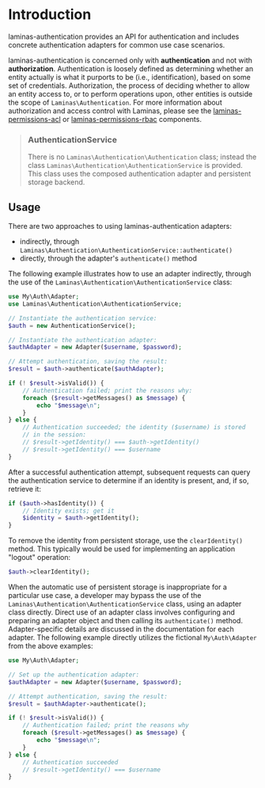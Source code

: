 # Introduction

laminas-authentication provides an API for authentication and includes concrete
authentication adapters for common use case scenarios.

laminas-authentication is concerned only with **authentication** and not with
**authorization**.  Authentication is loosely defined as determining whether an
entity actually is what it purports to be (i.e., identification), based on some
set of credentials. Authorization, the process of deciding whether to allow an
entity access to, or to perform operations upon, other entities is outside the
scope of `Laminas\Authentication`. For more information about authorization and
access control with Laminas, please see the
[laminas-permissions-acl](https://docs.laminas.dev/laminas-permissions-acl/) or
[laminas-permissions-rbac](https://github.com/laminas/laminas-permissions-rbac)
components.

> ### AuthenticationService
>
> There is no `Laminas\Authentication\Authentication` class; instead the class
> `Laminas\Authentication\AuthenticationService` is provided. This class uses the
> composed authentication adapter and persistent storage backend.

## Usage

There are two approaches to using laminas-authentication adapters:

- indirectly, through `Laminas\Authentication\AuthenticationService::authenticate()`
- directly, through the adapter's `authenticate()` method

The following example illustrates how to use an adapter indirectly, through the
use of the `Laminas\Authentication\AuthenticationService` class:

```php
use My\Auth\Adapter;
use Laminas\Authentication\AuthenticationService;

// Instantiate the authentication service:
$auth = new AuthenticationService();

// Instantiate the authentication adapter:
$authAdapter = new Adapter($username, $password);

// Attempt authentication, saving the result:
$result = $auth->authenticate($authAdapter);

if (! $result->isValid()) {
    // Authentication failed; print the reasons why:
    foreach ($result->getMessages() as $message) {
        echo "$message\n";
    }
} else {
    // Authentication succeeded; the identity ($username) is stored
    // in the session:
    // $result->getIdentity() === $auth->getIdentity()
    // $result->getIdentity() === $username
}
```

After a successful authentication attempt, subsequent requests can query the
authentication service to determine if an identity is present, and, if so,
retrieve it:

```php
if ($auth->hasIdentity()) {
    // Identity exists; get it
    $identity = $auth->getIdentity();
}
```

To remove the identity from persistent storage, use the `clearIdentity()`
method. This typically would be used for implementing an application "logout"
operation:

```php
$auth->clearIdentity();
```

When the automatic use of persistent storage is inappropriate for a particular
use case, a developer may bypass the use of the
`Laminas\Authentication\AuthenticationService` class, using an adapter class
directly. Direct use of an adapter class involves configuring and preparing an
adapter object and then calling its `authenticate()` method. Adapter-specific
details are discussed in the documentation for each adapter. The following
example directly utilizes the fictional `My\Auth\Adapter` from the above
examples:

```php
use My\Auth\Adapter;

// Set up the authentication adapter:
$authAdapter = new Adapter($username, $password);

// Attempt authentication, saving the result:
$result = $authAdapter->authenticate();

if (! $result->isValid()) {
    // Authentication failed; print the reasons why
    foreach ($result->getMessages() as $message) {
        echo "$message\n";
    }
} else {
    // Authentication succeeded
    // $result->getIdentity() === $username
}
```
